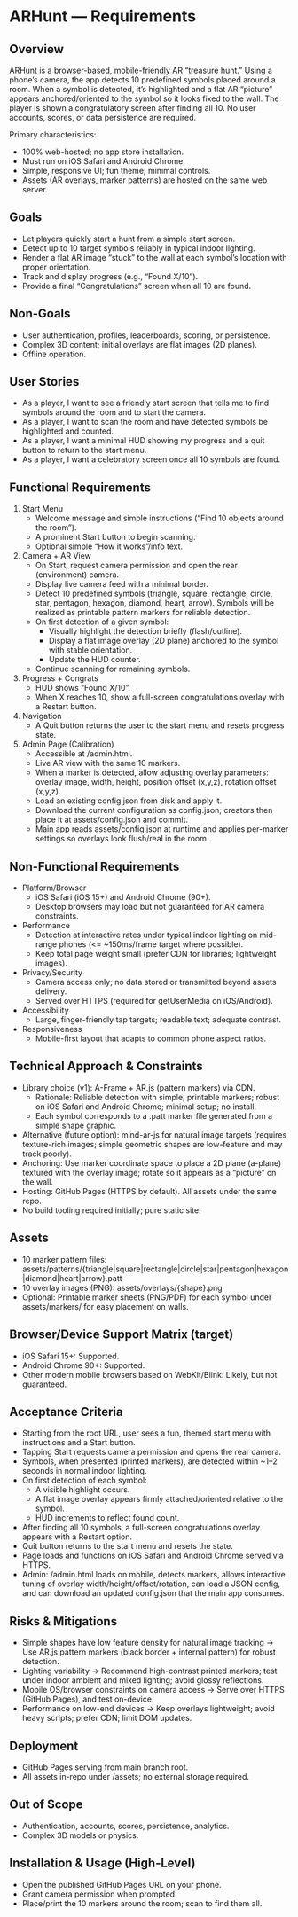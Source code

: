 # ARHunt — Requirements

## Overview
ARHunt is a browser-based, mobile-friendly AR “treasure hunt.” Using a phone’s camera, the app detects 10 predefined symbols placed around a room. When a symbol is detected, it’s highlighted and a flat AR “picture” appears anchored/oriented to the symbol so it looks fixed to the wall. The player is shown a congratulatory screen after finding all 10. No user accounts, scores, or data persistence are required.

Primary characteristics:
- 100% web-hosted; no app store installation.
- Must run on iOS Safari and Android Chrome.
- Simple, responsive UI; fun theme; minimal controls.
- Assets (AR overlays, marker patterns) are hosted on the same web server.

## Goals
- Let players quickly start a hunt from a simple start screen.
- Detect up to 10 target symbols reliably in typical indoor lighting.
- Render a flat AR image “stuck” to the wall at each symbol’s location with proper orientation.
- Track and display progress (e.g., “Found X/10”).
- Provide a final “Congratulations” screen when all 10 are found.

## Non-Goals
- User authentication, profiles, leaderboards, scoring, or persistence.
- Complex 3D content; initial overlays are flat images (2D planes).
- Offline operation.

## User Stories
- As a player, I want to see a friendly start screen that tells me to find symbols around the room and to start the camera.
- As a player, I want to scan the room and have detected symbols be highlighted and counted.
- As a player, I want a minimal HUD showing my progress and a quit button to return to the start menu.
- As a player, I want a celebratory screen once all 10 symbols are found.

## Functional Requirements
1. Start Menu
   - Welcome message and simple instructions (“Find 10 objects around the room”).
   - A prominent Start button to begin scanning.
   - Optional simple “How it works”/info text.
2. Camera + AR View
   - On Start, request camera permission and open the rear (environment) camera.
   - Display live camera feed with a minimal border.
   - Detect 10 predefined symbols (triangle, square, rectangle, circle, star, pentagon, hexagon, diamond, heart, arrow). Symbols will be realized as printable pattern markers for reliable detection.
   - On first detection of a given symbol:
     - Visually highlight the detection briefly (flash/outline).
     - Display a flat image overlay (2D plane) anchored to the symbol with stable orientation.
     - Update the HUD counter.
   - Continue scanning for remaining symbols.
3. Progress + Congrats
   - HUD shows “Found X/10”.
   - When X reaches 10, show a full-screen congratulations overlay with a Restart button.
4. Navigation
   - A Quit button returns the user to the start menu and resets progress state.
5. Admin Page (Calibration)
   - Accessible at /admin.html.
   - Live AR view with the same 10 markers.
   - When a marker is detected, allow adjusting overlay parameters: overlay image, width, height, position offset (x,y,z), rotation offset (x,y,z).
   - Load an existing config.json from disk and apply it.
   - Download the current configuration as config.json; creators then place it at assets/config.json and commit.
   - Main app reads assets/config.json at runtime and applies per-marker settings so overlays look flush/real in the room.

## Non-Functional Requirements
- Platform/Browser
  - iOS Safari (iOS 15+) and Android Chrome (90+).
  - Desktop browsers may load but not guaranteed for AR camera constraints.
- Performance
  - Detection at interactive rates under typical indoor lighting on mid-range phones (<= ~150ms/frame target where possible).
  - Keep total page weight small (prefer CDN for libraries; lightweight images).
- Privacy/Security
  - Camera access only; no data stored or transmitted beyond assets delivery.
  - Served over HTTPS (required for getUserMedia on iOS/Android).
- Accessibility
  - Large, finger-friendly tap targets; readable text; adequate contrast.
- Responsiveness
  - Mobile-first layout that adapts to common phone aspect ratios.

## Technical Approach & Constraints
- Library choice (v1): A-Frame + AR.js (pattern markers) via CDN.
  - Rationale: Reliable detection with simple, printable markers; robust on iOS Safari and Android Chrome; minimal setup; no install.
  - Each symbol corresponds to a .patt marker file generated from a simple shape graphic.
- Alternative (future option): mind-ar-js for natural image targets (requires texture-rich images; simple geometric shapes are low-feature and may track poorly).
- Anchoring: Use marker coordinate space to place a 2D plane (a-plane) textured with the overlay image; rotate so it appears as a “picture” on the wall.
- Hosting: GitHub Pages (HTTPS by default). All assets under the same repo.
- No build tooling required initially; pure static site.

## Assets
- 10 marker pattern files: assets/patterns/{triangle|square|rectangle|circle|star|pentagon|hexagon|diamond|heart|arrow}.patt
- 10 overlay images (PNG): assets/overlays/{shape}.png
- Optional: Printable marker sheets (PNG/PDF) for each symbol under assets/markers/ for easy placement on walls.

## Browser/Device Support Matrix (target)
- iOS Safari 15+: Supported.
- Android Chrome 90+: Supported.
- Other modern mobile browsers based on WebKit/Blink: Likely, but not guaranteed.

## Acceptance Criteria
- Starting from the root URL, user sees a fun, themed start menu with instructions and a Start button.
- Tapping Start requests camera permission and opens the rear camera.
- Symbols, when presented (printed markers), are detected within ~1–2 seconds in normal indoor lighting.
- On first detection of each symbol:
  - A visible highlight occurs.
  - A flat image overlay appears firmly attached/oriented relative to the symbol.
  - HUD increments to reflect found count.
- After finding all 10 symbols, a full-screen congratulations overlay appears with a Restart option.
- Quit button returns to the start menu and resets the state.
- Page loads and functions on iOS Safari and Android Chrome served via HTTPS.
- Admin: /admin.html loads on mobile, detects markers, allows interactive tuning of overlay width/height/offset/rotation, can load a JSON config, and can download an updated config.json that the main app consumes.

## Risks & Mitigations
- Simple shapes have low feature density for natural image tracking → Use AR.js pattern markers (black border + internal pattern) for robust detection.
- Lighting variability → Recommend high-contrast printed markers; test under indoor ambient and mixed lighting; avoid glossy reflections.
- Mobile OS/browser constraints on camera access → Serve over HTTPS (GitHub Pages), and test on-device.
- Performance on low-end devices → Keep overlays lightweight; avoid heavy scripts; prefer CDN; limit DOM updates.

## Deployment
- GitHub Pages serving from main branch root.
- All assets in-repo under /assets; no external storage required.

## Out of Scope
- Authentication, accounts, scores, persistence, analytics.
- Complex 3D models or physics.

## Installation & Usage (High-Level)
- Open the published GitHub Pages URL on your phone.
- Grant camera permission when prompted.
- Place/print the 10 markers around the room; scan to find them all.


